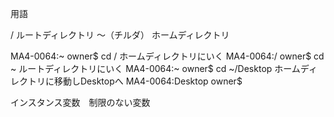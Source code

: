 用語

/				ルートディレクトリ
〜（チルダ）  	        ホームディレクトリ

MA4-0064:~ owner$ cd /	ホームディレクトリにいく
MA4-0064:/ owner$ cd ~	ルートディレクトリにいく
MA4-0064:~ owner$ cd ~/Desktop	ホームディレクトリに移動しDesktopへ
MA4-0064:Desktop owner$ 

インスタンス変数　制限のない変数


